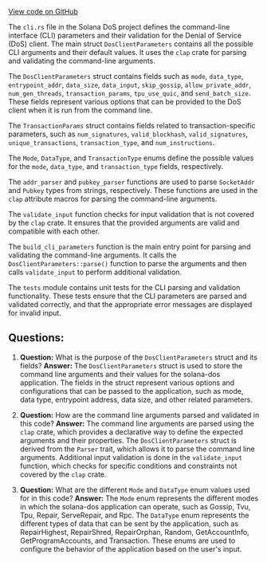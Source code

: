 [View code on GitHub](https://github.com/solana-labs/solana/blob/master/dos/src/cli.rs)

The `cli.rs` file in the Solana DoS project defines the command-line interface (CLI) parameters and their validation for the Denial of Service (DoS) client. The main struct `DosClientParameters` contains all the possible CLI arguments and their default values. It uses the `clap` crate for parsing and validating the command-line arguments.

The `DosClientParameters` struct contains fields such as `mode`, `data_type`, `entrypoint_addr`, `data_size`, `data_input`, `skip_gossip`, `allow_private_addr`, `num_gen_threads`, `transaction_params`, `tpu_use_quic`, and `send_batch_size`. These fields represent various options that can be provided to the DoS client when it is run from the command line.

The `TransactionParams` struct contains fields related to transaction-specific parameters, such as `num_signatures`, `valid_blockhash`, `valid_signatures`, `unique_transactions`, `transaction_type`, and `num_instructions`.

The `Mode`, `DataType`, and `TransactionType` enums define the possible values for the `mode`, `data_type`, and `transaction_type` fields, respectively.

The `addr_parser` and `pubkey_parser` functions are used to parse `SocketAddr` and `Pubkey` types from strings, respectively. These functions are used in the `clap` attribute macros for parsing the command-line arguments.

The `validate_input` function checks for input validation that is not covered by the `clap` crate. It ensures that the provided arguments are valid and compatible with each other.

The `build_cli_parameters` function is the main entry point for parsing and validating the command-line arguments. It calls the `DosClientParameters::parse()` function to parse the arguments and then calls `validate_input` to perform additional validation.

The `tests` module contains unit tests for the CLI parsing and validation functionality. These tests ensure that the CLI parameters are parsed and validated correctly, and that the appropriate error messages are displayed for invalid input.
## Questions: 
 1. **Question:** What is the purpose of the `DosClientParameters` struct and its fields?
   **Answer:** The `DosClientParameters` struct is used to store the command line arguments and their values for the solana-dos application. The fields in the struct represent various options and configurations that can be passed to the application, such as mode, data type, entrypoint address, data size, and other related parameters.

2. **Question:** How are the command line arguments parsed and validated in this code?
   **Answer:** The command line arguments are parsed using the `clap` crate, which provides a declarative way to define the expected arguments and their properties. The `DosClientParameters` struct is derived from the `Parser` trait, which allows it to parse the command line arguments. Additional input validation is done in the `validate_input` function, which checks for specific conditions and constraints not covered by the `clap` crate.

3. **Question:** What are the different `Mode` and `DataType` enum values used for in this code?
   **Answer:** The `Mode` enum represents the different modes in which the solana-dos application can operate, such as Gossip, Tvu, Tpu, Repair, ServeRepair, and Rpc. The `DataType` enum represents the different types of data that can be sent by the application, such as RepairHighest, RepairShred, RepairOrphan, Random, GetAccountInfo, GetProgramAccounts, and Transaction. These enums are used to configure the behavior of the application based on the user's input.